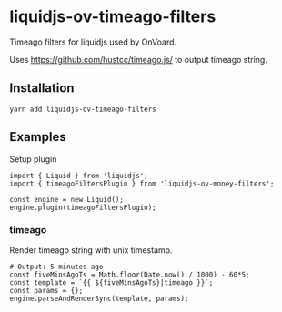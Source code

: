 # liquidjs-ov-timeago-filters
Timeago filters for liquidjs used by OnVoard.

Uses https://github.com/hustcc/timeago.js/ to output timeago string.

## Installation
```shell
yarn add liquidjs-ov-timeago-filters
```

## Examples
Setup plugin

```shell
import { Liquid } from 'liquidjs';
import { timeagoFiltersPlugin } from 'liquidjs-ov-money-filters';

const engine = new Liquid();
engine.plugin(timeagoFiltersPlugin);
```

### timeago
Render timeago string with unix timestamp.
```shell
# Output: 5 minutes ago
const fiveMinsAgoTs = Math.floor(Date.now() / 1000) - 60*5;
const template = `{{ ${fiveMinsAgoTs}|timeago }}`;
const params = {};
engine.parseAndRenderSync(template, params);
```
